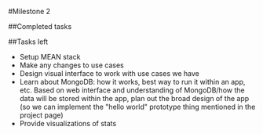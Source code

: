 #Milestone 2

##Completed tasks

##Tasks left
* Setup MEAN stack
* Make any changes to use cases
* Design visual interface to work with use cases we have
* Learn about MongoDB: how it works, best way to run it within an app, etc.
    Based on web interface and understanding of MongoDB/how the data will be stored within the app, plan out the broad design of the app (so we can implement the "hello world" prototype thing mentioned in the project page)
* Provide visualizations of stats
